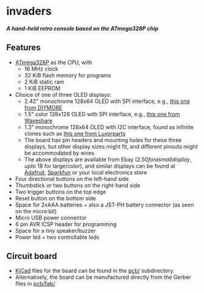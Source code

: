 # invaders
##### A hand-held retro console based on the ATmega328P chip

## Features
* [ATmega328P](https://www.microchip.com/wwwproducts/en/ATMEGA328P) as the CPU, with
   * 16 MHz clock
   * 32 KiB flash memory for programs
   * 2 KiB static ram
   * 1 KiB EEPROM
* Choice of one of three OLED displays:
   * 2.42" monochrome 128x64 OLED with SPI interface, e.g., [this one from DIYMORE](https://www.diymore.cc/collections/display-module/products/2-42-inch-12864-oled-display-module-iic-i2c-spi-serial-for-arduino-c51-stm32-green-white-blue-yellow)
   * 1.5" color 128x128 OLED with SPI interface, e.g., [this one from Waveshare](https://www.waveshare.com/1.5inch-RGB-OLED-Module.htm)
   * 1.3" monochrome 128x64 OLED with I2C interface, found as infinite clones such as [this one from Luxorparts](https://www.kjell.com/no/produkter/elektro-og-verktoy/elektronikk/optokomponenter/led-lcd-skjermer/luxorparts-grafisk-oled-skjerm-128-x-64-piksler-1-3--p87946)
   * The board has pin headers and mounting holes for these three displays, but other display sizes might fit, and different pinouts might be accommodated by wires
   * The above displays are available from Ebay ($2.50 for a small display, up to ~$18 for large/color), and similar displays can be found at [Adafruit](https://adafruit.com/), [Sparkfun](https://sparkfun.com/) or your local electronics store
* Four directional buttons on the left-hand side
* Thumbstick *or* two buttons on the right-hand side
* Two trigger buttons on the top edge
* Reset button on the bottom side
* Space for 2xAAA batteries + also a JST-PH battery connector (as seen on the micro:bit)
* Micro USB power connector
* 6 pin AVR ICSP header for programming
* Space for a tiny speaker/buzzer
* Power led + two controllable leds

## Circuit board
* [KiCad](http://www.kicad-pcb.org/) files for the board can be found in the [pcb/](pcb/) subdirectory.
* Alternatively, the board can be manufactured directly from the Gerber files in [pcb/fab/](pcb/fab/).
